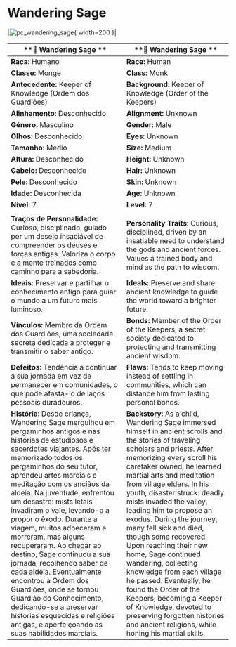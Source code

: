 # Wandering Sage
|![pc_wandering_sage](pc_wandering_sage.png){ width=200 }|

| **🧙 Wandering Sage **                                                                                                                                                                                                                                                                                                                                                                                                                                                                                                                                                                                                                                                                                                       | **🧙 Wandering Sage **                                                                                                                                                                                                                                                                                                                                                                                                                                                                                                                                                                                                                                                                                           |
| ---------------------------------------------------------------------------------------------------------------------------------------------------------------------------------------------------------------------------------------------------------------------------------------------------------------------------------------------------------------------------------------------------------------------------------------------------------------------------------------------------------------------------------------------------------------------------------------------------------------------------------------------------------------------------------------------------------------------------- | ---------------------------------------------------------------------------------------------------------------------------------------------------------------------------------------------------------------------------------------------------------------------------------------------------------------------------------------------------------------------------------------------------------------------------------------------------------------------------------------------------------------------------------------------------------------------------------------------------------------------------------------------------------------------------------------------------------------- |
| **Raça:** Humano                                                                                                                                                                                                                                                                                                                                                                                                                                                                                                                                                                                                                                                                                                             | **Race:** Human                                                                                                                                                                                                                                                                                                                                                                                                                                                                                                                                                                                                                                                                                                  |
| **Classe:** Monge                                                                                                                                                                                                                                                                                                                                                                                                                                                                                                                                                                                                                                                                                                            | **Class:** Monk                                                                                                                                                                                                                                                                                                                                                                                                                                                                                                                                                                                                                                                                                                  |
| **Antecedente:** Keeper of Knowledge (Ordem dos Guardiões)                                                                                                                                                                                                                                                                                                                                                                                                                                                                                                                                                                                                                                                                   | **Background:** Keeper of Knowledge (Order of the Keepers)                                                                                                                                                                                                                                                                                                                                                                                                                                                                                                                                                                                                                                                       |
| **Alinhamento:** Desconhecido                                                                                                                                                                                                                                                                                                                                                                                                                                                                                                                                                                                                                                                                                                | **Alignment:** Unknown                                                                                                                                                                                                                                                                                                                                                                                                                                                                                                                                                                                                                                                                                           |
| **Género:** Masculino                                                                                                                                                                                                                                                                                                                                                                                                                                                                                                                                                                                                                                                                                                        | **Gender:** Male                                                                                                                                                                                                                                                                                                                                                                                                                                                                                                                                                                                                                                                                                                 |
| **Olhos:** Desconhecido                                                                                                                                                                                                                                                                                                                                                                                                                                                                                                                                                                                                                                                                                                      | **Eyes:** Unknown                                                                                                                                                                                                                                                                                                                                                                                                                                                                                                                                                                                                                                                                                                |
| **Tamanho:** Médio                                                                                                                                                                                                                                                                                                                                                                                                                                                                                                                                                                                                                                                                                                           | **Size:** Medium                                                                                                                                                                                                                                                                                                                                                                                                                                                                                                                                                                                                                                                                                                 |
| **Altura:** Desconhecido                                                                                                                                                                                                                                                                                                                                                                                                                                                                                                                                                                                                                                                                                                     | **Height:** Unknown                                                                                                                                                                                                                                                                                                                                                                                                                                                                                                                                                                                                                                                                                              |
| **Cabelo:** Desconhecido                                                                                                                                                                                                                                                                                                                                                                                                                                                                                                                                                                                                                                                                                                     | **Hair:** Unknown                                                                                                                                                                                                                                                                                                                                                                                                                                                                                                                                                                                                                                                                                                |
| **Pele:** Desconhecido                                                                                                                                                                                                                                                                                                                                                                                                                                                                                                                                                                                                                                                                                                       | **Skin:** Unknown                                                                                                                                                                                                                                                                                                                                                                                                                                                                                                                                                                                                                                                                                                |
| **Idade:** Desconhecida                                                                                                                                                                                                                                                                                                                                                                                                                                                                                                                                                                                                                                                                                                      | **Age:** Unknown                                                                                                                                                                                                                                                                                                                                                                                                                                                                                                                                                                                                                                                                                                 |
| **Nível:** 7                                                                                                                                                                                                                                                                                                                                                                                                                                                                                                                                                                                                                                                                                                                 | **Level:** 7                                                                                                                                                                                                                                                                                                                                                                                                                                                                                                                                                                                                                                                                                                     |
|                                                                                                                                                                                                                                                                                                                                                                                                                                                                                                                                                                                                                                                                                                                              |                                                                                                                                                                                                                                                                                                                                                                                                                                                                                                                                                                                                                                                                                                                  |
| **Traços de Personalidade:** Curioso, disciplinado, guiado por um desejo insaciável de compreender os deuses e forças antigas. Valoriza o corpo e a mente treinados como caminho para a sabedoria.                                                                                                                                                                                                                                                                                                                                                                                                                                                                                                                           | **Personality Traits:** Curious, disciplined, driven by an insatiable need to understand the gods and ancient forces. Values a trained body and mind as the path to wisdom.                                                                                                                                                                                                                                                                                                                                                                                                                                                                                                                                      |
| **Ideais:** Preservar e partilhar o conhecimento antigo para guiar o mundo a um futuro mais luminoso.                                                                                                                                                                                                                                                                                                                                                                                                                                                                                                                                                                                                                        | **Ideals:** Preserve and share ancient knowledge to guide the world toward a brighter future.                                                                                                                                                                                                                                                                                                                                                                                                                                                                                                                                                                                                                    |
| **Vínculos:** Membro da Ordem dos Guardiões, uma sociedade secreta dedicada a proteger e transmitir o saber antigo.                                                                                                                                                                                                                                                                                                                                                                                                                                                                                                                                                                                                          | **Bonds:** Member of the Order of the Keepers, a secret society dedicated to protecting and transmitting ancient wisdom.                                                                                                                                                                                                                                                                                                                                                                                                                                                                                                                                                                                         |
| **Defeitos:** Tendência a continuar a sua jornada em vez de permanecer em comunidades, o que pode afastá-lo de laços pessoais duradouros.                                                                                                                                                                                                                                                                                                                                                                                                                                                                                                                                                                                    | **Flaws:** Tends to keep moving instead of settling in communities, which can distance him from lasting personal bonds.                                                                                                                                                                                                                                                                                                                                                                                                                                                                                                                                                                                          |
| **História:** Desde criança, Wandering Sage mergulhou em pergaminhos antigos e nas histórias de estudiosos e sacerdotes viajantes. Após ter memorizado todos os pergaminhos do seu tutor, aprendeu artes marciais e meditação com os anciãos da aldeia. Na juventude, enfrentou um desastre: mists letais invadiram o vale, levando-o a propor o êxodo. Durante a viagem, muitos adoeceram e morreram, mas alguns recuperaram. Ao chegar ao destino, Sage continuou a sua jornada, recolhendo saber de cada aldeia. Eventualmente encontrou a Ordem dos Guardiões, onde se tornou Guardião do Conhecimento, dedicando-se a preservar histórias esquecidas e religiões antigas, e aperfeiçoando as suas habilidades marciais. | **Backstory:** As a child, Wandering Sage immersed himself in ancient scrolls and the stories of traveling scholars and priests. After memorizing every scroll his caretaker owned, he learned martial arts and meditation from village elders. In his youth, disaster struck: deadly mists invaded the valley, leading him to propose an exodus. During the journey, many fell sick and died, though some recovered. Upon reaching their new home, Sage continued wandering, collecting knowledge from each village he passed. Eventually, he found the Order of the Keepers, becoming a Keeper of Knowledge, devoted to preserving forgotten histories and ancient religions, while honing his martial skills. |




